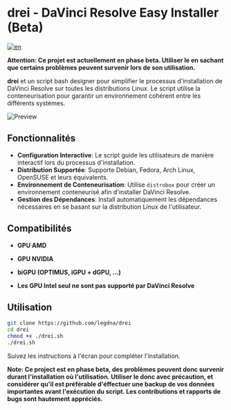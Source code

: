 # drei - DaVinci Resolve Easy Installer (Beta)

[![en](https://img.shields.io/badge/language-english-blue.svg)](https://github.com/legdna/drei/blob/main/README.md)

**Attention: Ce projet est actuellement en phase beta. Utiliser le en sachant que certains problèmes peuvent survenir lors de son utilisation.**

**drei** et un script bash designer pour simplifier le processus d'installation de DaVinci Resolve sur toutes les distributions Linux. Le script utilise la conteneurisation pour garantir un environnement cohérent entre les différents systèmes.

![Preview](https://github.com/legdna/drei/blob/main/preview-fr.png)

## Fonctionnalités

- **Configuration Interactive**: Le script guide les utilisateurs de manière interactif lors du processus d'installation.
- **Distribution Supportée**: Supporte Debian, Fedora, Arch Linux, OpenSUSE et leurs équivalents.
- **Environnement de Conteneurisation**: Utilise `distrobox` pour créer un environnement conteneurisé afin d'installer DaVinci Resolve.
- **Gestion des Dépendances**: Install automatiquement les dépendances nécessaires en se basant sur la distribution Linux de l'utilisateur.

## Compatibilités

- **GPU AMD**
- **GPU NVIDIA**
- **biGPU (OPTIMUS, iGPU + dGPU, ...)**

- **Les GPU Intel seul ne sont pas supporté par DaVinci Resolve**

## Utilisation

```bash
git clone https://github.com/legdna/drei
cd drei
chmod +x ./drei.sh
./drei.sh
```

Suivez les instructions à l'écran pour compléter l'installation.

**Note: Ce project est en phase beta, des problèmes peuvent donc survenir durant l'installation où l'utilisation. Utiliser le donc avec précaution, et considérer qu'il est préférable d'éffectuer une backup de vos données importantes avant l'exécution du script. Les contributions et rapports de bugs sont hautement appréciés.**
